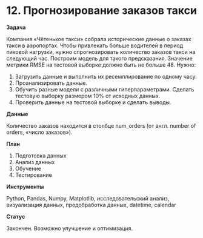 # 12. Прогнозирование заказов такси

**Задача**

Компания «Чётенькое такси» собрала исторические данные о заказах такси в аэропортах. Чтобы привлекать больше водителей в период пиковой нагрузки, нужно спрогнозировать количество заказов такси на следующий час. Построим модель для такого предсказания.
Значение метрики RMSE на тестовой выборке должно быть не больше 48.
Нужно:
1.	Загрузить данные и выполнить их ресемплирование по одному часу.
2.	Проанализировать данные.
3.	Обучить разные модели с различными гиперпараметрами. Сделать тестовую выборку размером 10% от исходных данных.
4.	Проверить данные на тестовой выборке и сделать выводы.


**Данные**

Количество заказов находится в столбце num_orders (от англ. number of orders, «число заказов»).

**План**

1.	Подготовка данных
2.	Анализ данных
3.	Обучение
4.	Тестирование

**Инструменты**

Python, Pandas, Numpy, Matplotlib, исследовательский анализ, визуализация данных, предобработка данных, datetime, calendar

**Статус**

Закончен. Возможно улучшение и оптимизация.